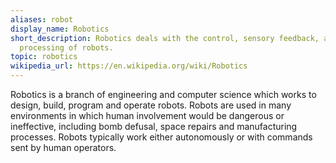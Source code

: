 ```yaml
---
aliases: robot
display_name: Robotics
short_description: Robotics deals with the control, sensory feedback, and information
  processing of robots.
topic: robotics
wikipedia_url: https://en.wikipedia.org/wiki/Robotics
---
```

Robotics is a branch of engineering and computer science which works to design, build, program and operate robots. Robots are used in many environments in which human involvement would be dangerous or ineffective, including bomb defusal, space repairs and manufacturing processes. Robots typically work either autonomously or with commands sent by human operators.
